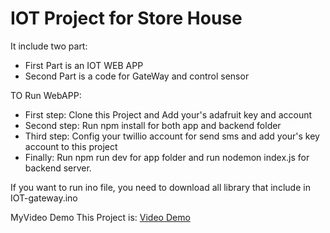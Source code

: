 # IOT Project for Store House
It include two part:
- First Part is an IOT WEB APP
- Second Part is a code for GateWay and control sensor

TO Run WebAPP:
- First step: Clone this Project and Add your's adafruit key and account
- Second step: Run npm install for both app and backend folder 
- Third step: Config your twillio account for send sms and add your's key account to this project
- Finally: Run npm run dev for app folder and run nodemon index.js for backend server.

If you want to run ino file, you need to download all library that include in IOT-gateway.ino

MyVideo Demo This Project is: [Video Demo](https://youtu.be/nLKwYESCL_8)
